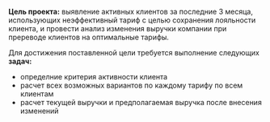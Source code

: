 **Цель проекта:** выявление активных клиентов за последние 3 месяца, использующих неэффективный тариф с целью сохранения лояльности клиента, и провести анализ изменения выручки компании при пререводе клиентов на оптимальные тарифы.

Для достижения поставленной цели требуется выполнение следующих **задач:**

* определние критерия активности клиента
* расчет всех возможных вариантов по каждому тарифу по всем клиентам
* расчет текущей выручки и предполагаемая выручка после внесения изменений
